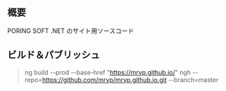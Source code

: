 ## 概要
PORING SOFT .NET のサイト用ソースコード

## ビルド＆パブリッシュ

> ng build --prod --base-href "https://mryp.github.io/"
> ngh --repo=https://github.com/mryp/mryp.github.io.git --branch=master

